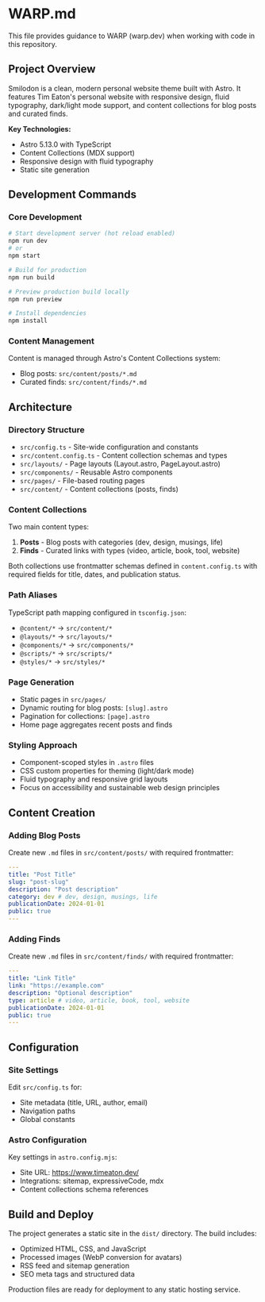# WARP.md

This file provides guidance to WARP (warp.dev) when working with code in this repository.

## Project Overview

Smilodon is a clean, modern personal website theme built with Astro. It features Tim Eaton's personal website with responsive design, fluid typography, dark/light mode support, and content collections for blog posts and curated finds.

**Key Technologies:**
- Astro 5.13.0 with TypeScript
- Content Collections (MDX support)
- Responsive design with fluid typography
- Static site generation

## Development Commands

### Core Development
```bash
# Start development server (hot reload enabled)
npm run dev
# or
npm start

# Build for production
npm run build

# Preview production build locally
npm run preview

# Install dependencies
npm install
```

### Content Management
Content is managed through Astro's Content Collections system:
- Blog posts: `src/content/posts/*.md`
- Curated finds: `src/content/finds/*.md`

## Architecture

### Directory Structure
- `src/config.ts` - Site-wide configuration and constants
- `src/content.config.ts` - Content collection schemas and types
- `src/layouts/` - Page layouts (Layout.astro, PageLayout.astro)
- `src/components/` - Reusable Astro components
- `src/pages/` - File-based routing pages
- `src/content/` - Content collections (posts, finds)

### Content Collections
Two main content types:
1. **Posts** - Blog posts with categories (dev, design, musings, life)
2. **Finds** - Curated links with types (video, article, book, tool, website)

Both collections use frontmatter schemas defined in `content.config.ts` with required fields for title, dates, and publication status.

### Path Aliases
TypeScript path mapping configured in `tsconfig.json`:
- `@content/*` → `src/content/*`
- `@layouts/*` → `src/layouts/*`
- `@components/*` → `src/components/*`
- `@scripts/*` → `src/scripts/*`
- `@styles/*` → `src/styles/*`

### Page Generation
- Static pages in `src/pages/`
- Dynamic routing for blog posts: `[slug].astro`
- Pagination for collections: `[page].astro`
- Home page aggregates recent posts and finds

### Styling Approach
- Component-scoped styles in `.astro` files
- CSS custom properties for theming (light/dark mode)
- Fluid typography and responsive grid layouts
- Focus on accessibility and sustainable web design principles

## Content Creation

### Adding Blog Posts
Create new `.md` files in `src/content/posts/` with required frontmatter:
```yaml
---
title: "Post Title"
slug: "post-slug"
description: "Post description"
category: dev # dev, design, musings, life
publicationDate: 2024-01-01
public: true
---
```

### Adding Finds
Create new `.md` files in `src/content/finds/` with required frontmatter:
```yaml
---
title: "Link Title"
link: "https://example.com"
description: "Optional description"
type: article # video, article, book, tool, website
publicationDate: 2024-01-01
public: true
---
```

## Configuration

### Site Settings
Edit `src/config.ts` for:
- Site metadata (title, URL, author, email)
- Navigation paths
- Global constants

### Astro Configuration
Key settings in `astro.config.mjs`:
- Site URL: https://www.timeaton.dev/
- Integrations: sitemap, expressiveCode, mdx
- Content collections schema references

## Build and Deploy

The project generates a static site in the `dist/` directory. The build includes:
- Optimized HTML, CSS, and JavaScript
- Processed images (WebP conversion for avatars)
- RSS feed and sitemap generation
- SEO meta tags and structured data

Production files are ready for deployment to any static hosting service.

